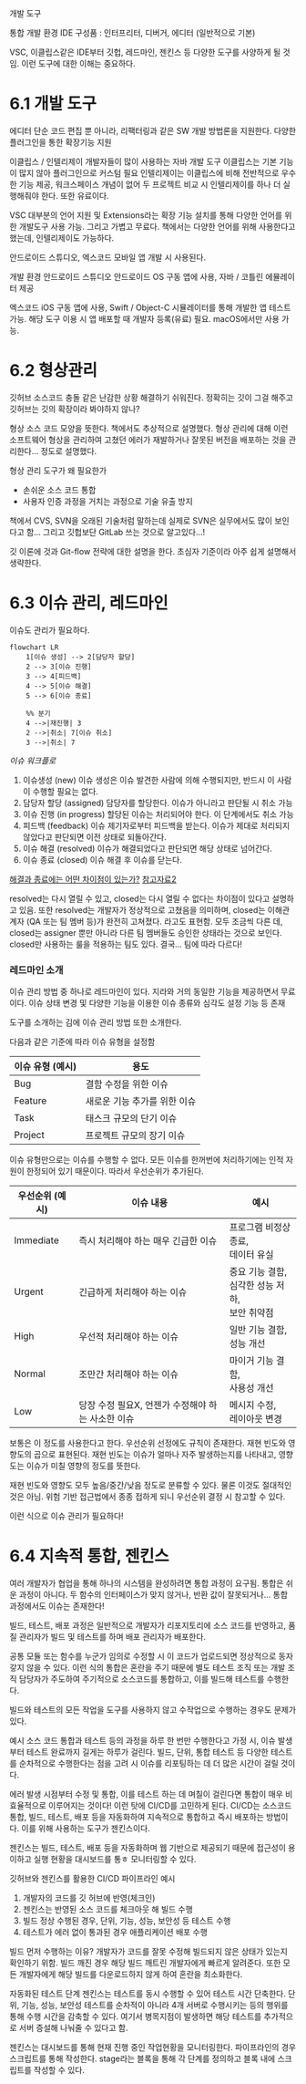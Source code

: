 개발 도구

통합 개발 환경 IDE
구성품 : 인터프리터, 디버거, 에디터 (일반적으로 기본)

VSC, 이클립스같은 IDE부터 깃헙, 레드마인, 젠킨스 등 다양한 도구를 사양하게 될 것임. 이런 도구에 대한 이해는 중요하다.

# 6.1 개발 도구

에디터
단순 코드 편집 뿐 아니라, 리팩터링과 같은 SW 개발 방법론을 지원한다.
다양한 플러그인을 통한 확장기능 지원

이클립스 / 인텔리제이
개발자들이 많이 사용하는 자바 개발 도구
이클립스는 기본 기능이 많지 않아 플러그인으로 커스텀 필요
인텔리제이는 이클립스에 비해 전반적으로 우수한 기능 제공, 워크스페이스 개념이 없어 두 프로젝트 비교 시 인텔리제이를 하나 더 실행해줘야 한다. 또한 유료이다.

VSC
대부분의 언어 지원 및 Extensions라는 확장 기능 설치를 통해 다양한 언어를 위한 개발도구 사용 가능.
그리고 가볍고 무료다.
책에서는 다양한 언어를 위해 사용한다고 했는데, 인텔리제이도 가능하다.


안드로이드 스튜디오, 엑스코드
모바일 앱 개발 시 사용된다.

개발 환경
안드로이드 스튜디오
안드로이드 OS 구동 앱에 사용, 자바 / 코틀린
에뮬레이터 제공


엑스코드
iOS 구동 앱에 사용, Swift / Object-C
시뮬레이터를 통해 개발한 앱 테스트 가능.
해당 도구 이용 시 앱 배포할 때 개발자 등록(유료) 필요.
macOS에서만 사용 가능.


# 6.2 형상관리

깃허브
소스코드 충돌 같은 난감한 상황 해결하기 쉬워진다. 정확히는 깃이 그걸 해주고 깃허브는 깃의 확장이라 봐야하지 않나?

형상
소스 코드 모양을 뜻한다. 책에서도 추상적으로 설명했다.
형상 관리에 대해 이런 소프트웨어 형상을 관리하여 고쳤던 에러가 재발하거나 잘못된 버전을 배포하는 것을 관리한다... 정도로 설명했다.

형상 관리 도구가 왜 필요한가
- 손쉬운 소스 코드 통합
- 사용자 인증 과정을 거치는 과정으로 기술 유출 방지

책에서 CVS, SVN을 오래된 기술처럼 말하는데 실제로 SVN은 실무에서도 많이 보인다고 함... 그리고 깃헙보단 GitLab 쓰는 것으로 알고있다...!

깃 이론에 것과 Git-flow 전략에 대한 설명을 한다.
초심자 기준이라 아주 쉽게 설명해서 생략한다.

# 6.3 이슈 관리, 레드마인

이슈도 관리가 필요하다.

```mermaid
flowchart LR
    1[이슈 생성] --> 2[담당자 할당]
    2 --> 3[이슈 진행]
    3 --> 4[피드백]
    4 --> 5[이슈 해결]
    5 --> 6[이슈 종료]

    %% 분기
    4 -->|재진행| 3
    2 -->|취소| 7[이슈 취소]
    3 -->|취소| 7
```

*이슈 워크플로*

1. 이슈생성 (new)
이슈 생성은 이슈 발견한 사람에 의해 수행되지만, 반드시 이 사람이 수행할 필요는 없다.
2. 담당자 할당 (assigned)
담당자를 할당한다. 이슈가 아니라고 판단될 시 취소 가능
3. 이슈 진행 (in progress)
할당된 이슈는 처리되어야 한다. 이 단계에서도 취소 가능
4. 피드백 (feedback)
이슈 제기자로부터 피드백을 받는다. 이슈가 제대로 처리되지 않았다고 판단되면 이전 상태로 되돌아간다.
5. 이슈 해결 (resolved)
이슈가 해결되었다고 판단되면 해당 상태로 넘어간다.
6. 이슈 종료 (closed)
이슈 해결 후 이슈를 닫는다.

[해결과 종료에는 어떤 차이점이 있는가?](https://community.atlassian.com/forums/Jira-Service-Management/what-is-the-difference-between-closed-and-resolved-status/qaq-p/882590)
[참고자료2](https://nulab.com/learn/software-development/resolved-vs-closed-whats-difference/)

resolved는 다시 열릴 수 있고, closed는 다시 열릴 수 없다는 차이점이 있다고 설명하고 있음.
또한 resolved는 개발자가 정상적으로 고쳤음을 의미하며, closed는 이해관계자 (QA 또는 팀 멤버 등)가 완전히 고쳐졌다. 라고도 표현함.
모두 조금씩 다른 데, closed는 assigner 뿐만 아니라 다른 팀 멤버들도 승인한 상태라는 것으로 보인다.
closed만 사용하는 룰을 적용하는 팀도 있다.
결국... 팀에 따라 다르다!


### 레드마인 소개

이슈 관리 방법 중 하나로 레드마인이 있다.
지라와 거의 동일한 기능을 제공하면서 무료이다.
이슈 상태 변경 및 다양한 기능을 이용한 이슈 종류와 심각도 설정 기능 등 존재

도구를 소개하는 김에 이슈 관리 방법 또한 소개한다.

다음과 같은 기준에 따라 이슈 유형을 설정함

| 이슈 유형 (예시) | 용도               |
| ---------- | ---------------- |
| Bug        | 결함 수정을 위한 이슈     |
| Feature    | 새로운 기능 추가를 위한 이슈 |
| Task       | 태스크 규모의 단기 이슈    |
| Project    | 프로젝트 규모의 장기 이슈   |
이슈 유형만으로는 이슈를 수행할 수 없다. 모든 이슈를 한꺼번에 처리하기에는 인적 자원이 한정되어 있기 때문이다. 따라서 우선순위가 추가된다.

| 우선순위 (예시) | 이슈 내용                         | 예시                                |
| --------- | ----------------------------- | --------------------------------- |
| Immediate | 즉시 처리해야 하는 매우 긴급한 이슈          | 프로그램 비정상 종료,<br>데이터 유실            |
| Urgent    | 긴급하게 처리해야 하는 이슈               | 중요 기능 결함,<br>심각한 성능 저하,<br>보안 취약점 |
| High      | 우선적 처리해야 하는 이슈                | 일반 기능 결함,<br>성능 개선                |
| Normal    | 조만간 처리해야 하는 이슈                | 마이거 기능 결함,<br>사용성 개선              |
| Low       | 당장 수정 필요X, 언젠가 수정해야 하는 사소한 이슈 | 메시지 수정,<br>레이아웃 변경                |
보통은 이 정도를 사용한다고 한다.
우선순위 선정에도 규칙이 존재한다.
재현 빈도와 영향도의 곱으로 표현된다.
재현 빈도는 이슈가 얼마나 자주 발생하는지를 나타내고, 영향도는 이슈가 미칠 영향의 정도를 뜻한다.

재현 빈도와 영향도 모두 높음/중간/낮음 정도로 분류할 수 있다. 물론 이것도 절대적인 것은 아님. 위험 기반 접근법에서 종종 접하게 되니 우선순위 결정 시 참고할 수 있다.

이런 식으로 이슈 관리가 필요하다!

# 6.4 지속적 통합, 젠킨스

여러 개발자가 협업을 통해 하나의 시스템을 완성하려면 통합 과정이 요구됨.
통합은 쉬운 과정이 아니다. 두 함수의 인터페이스가 맞지 않거나, 반환 값이 잘못되거나...
통합 과정에서도 이슈는 존재한다!

빌드, 테스트, 배포 과정은 일반적으로 개발자가 리포지토리에 소스 코드를 반영하고, 품질 관리자가 빌드 및 테스트를 하며 배포 관리자가 배포한다.

공통 모듈 또는 함수를 누군가 임의로 수정할 시 이 코드가 업로드되면 정상적으로 동자갛지 않을 수 있다. 이런 식의 통합은 혼란을 주기 때문에 별도 테스트 조직 또는 개발 조직 담당자가 주도하여 주기적으로 소스코드를 통합하고, 이를 빌드해 테스트를 수행한다.

빌드와 테스트의 모든 작업을 도구를 사용하지 않고 수작업으로 수행하는 경우도 문제가 있다.

예시
소스 코드 통합과 테스트 등의 과정을 하루 한 번만 수행한다고 가정 시, 이슈 발생부터 테스트 완료까지 길게는 하루가 걸린다. 빌드, 단위, 통합 테스트 등 다양한 테스트를 순차적으로 수행한다는 점을 고려 시 이슈를 리포팅하는 데 더 많은 시간이 걸릴 것이다.

에러 발생 시점부터 수정 및 통합, 이를 테스트 하는 데 며칠이 걸린다면 통합이 매우 비효율적으로 이루어지는 것이다!
이런 탓에 CI/CD를 고민하게 된다.
CI/CD는 소스코드 통합, 빌드, 테스트, 배포 등을 자동화하여 지속적으로 통합하고 즉시 배포하는 방법이다. 이를 위해 사용하는 도구가 젠킨스이다.

젠킨스는 빌드, 테스트, 배포 등을 자동화하며 웹 기반으로 제공되기 때문에 접근성이 용이하고 실행 현황을 대시보드를 통ㅎ 모니터링할 수 있다.

깃허브와 젠킨스를 활용한 CI/CD 파이프라인 예시
1. 개발자의 코드를 깃 허브에 반영(체크인)
2. 젠킨스는 반영된 소스 코드를 체크아웃 해 빌드 수행
3. 빌드 정상 수행된 경우, 단위, 기능, 성능, 보안성 등 테스트 수행
4. 테스트가 에러 없이 통과된 경우 애플리케이션 배포 수행

빌드 먼저 수행하는 이유?
개발자가 코드를 잘못 수정해 빌드되지 않은 상태가 있는지 확인하기 위함.
빌드 깨진 경우 해당 빌드 깨트린 개발자에게 빠르게 알려준다. 또한 모든 개발자에게 해당 빌드를 다운로드하지 않게 하여 혼란을 최소화한다.

자동화된 테스트 단계
젠킨스는 테스트를 동시 수행할 수 있어 테스트 시간 단축한다.
단위, 기능, 성능, 보안성 테스트를 순차적이 아니라 4개 서버로 수행시키는 등의 행위를 통해 수행 시간을 감축할 수 있다.
여기서 병목지점이 발생하면 해당 테스트를 추가적으로 서버 증설해 나눠줄 수 있다고 함.

젠킨스는 대시보드를 통해 현재 진행 중인 작업현황을 모니터링한다.
파이프라인의 경우 스크립트를 통해 작성한다. stage라는 블록을 통해 각 단계를 정의하고 블록 내에 스크립트를 작성할 수 있다.
